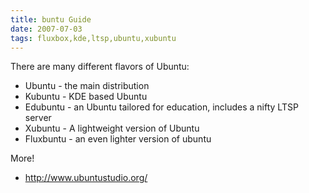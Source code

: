 ```yaml
---
title: buntu Guide
date: 2007-07-03
tags: fluxbox,kde,ltsp,ubuntu,xubuntu
---
```

There are many different flavors of Ubuntu:

<ul><li>Ubuntu - the main distribution</li><li>Kubuntu - KDE based Ubuntu</li><li>Edubuntu - an Ubuntu tailored for education, includes a nifty LTSP server</li><li>Xubuntu - A lightweight version of Ubuntu</li><li>Fluxbuntu - an even lighter version of ubuntu</li></ul>

More!

<ul><li><a href="http://www.ubuntustudio.org/">http://www.ubuntustudio.org/</a></li>

